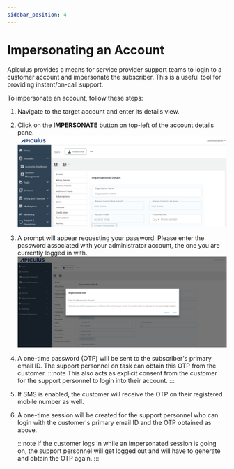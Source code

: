```yaml
---
sidebar_position: 4
---
```

# Impersonating an Account

Apiculus provides a means for service provider support teams to login to a customer account and impersonate the subscriber. This is a useful tool for providing instant/on-call support.

To impersonate an account, follow these steps:

1. Navigate to the target account and enter its details view.
2. Click on the **IMPERSONATE** button on top-left of the account details pane.![Impersonate](img/Impersonate.png)
3. A prompt will appear requesting your password. Please enter the password associated with your administrator account, the one you are currently logged in with.![Impersonate](img/Impersonate2.png)
4. A one-time password (OTP) will be sent to the subscriber's primary email ID. The support personnel on task can obtain this OTP from the customer.
	:::note
	This also acts as explicit consent from the customer for the support personnel to login into their account.
	:::
1. If SMS is enabled, the customer will receive the OTP on their registered mobile number as well.
2. A one-time session will be created for the support personnel who can login with the customer's primary email ID and the OTP obtained as above.
   
   :::note
	If the customer logs in while an impersonated session is going on, the support personnel will get logged out and will have to generate and obtain the OTP again.
	:::



